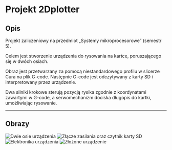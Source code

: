 # Projekt 2Dplotter

## Opis

Projekt zaliczeniowy na przedmiot „Systemy mikroprocesorowe” (semestr 5).

Celem jest stworzenie urządzenia do rysowania na kartce, poruszającego się w dwóch osiach.

Obraz jest przetwarzany za pomocą niestandardowego profilu w slicerze Cura na plik G-code. Następnie G-code jest odczytywany z karty SD i interpretowany przez urządzenie.

Dwa silniki krokowe sterują pozycją rysika zgodnie z koordynatami zawartymi w G-code, a serwomechanizm dociska długopis do kartki, umożliwiając rysowanie.

---

## Obrazy

![Dwie osie urządzenia](./photos/1.png)
![Złącze zasilania oraz czytnik karty SD](./photos/2.png)
![Elektronika urządzenia](./photos/3.png)
![Złożone urządzenie](./photos/4.png)

